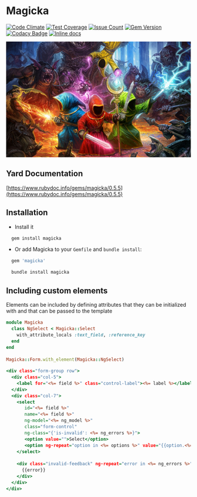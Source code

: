 Magicka
====
[![Code Climate](https://codeclimate.com/github/darthjee/magicka/badges/gpa.svg)](https://codeclimate.com/github/darthjee/magicka)
[![Test Coverage](https://codeclimate.com/github/darthjee/magicka/badges/coverage.svg)](https://codeclimate.com/github/darthjee/magicka/coverage)
[![Issue Count](https://codeclimate.com/github/darthjee/magicka/badges/issue_count.svg)](https://codeclimate.com/github/darthjee/magicka)
[![Gem Version](https://badge.fury.io/rb/magicka.svg)](https://badge.fury.io/rb/magicka)
[![Codacy Badge](https://api.codacy.com/project/badge/Grade/9836de08612e46b889c7978be2b72a14)](https://www.codacy.com/manual/darthjee/magicka?utm_source=github.com&amp;utm_medium=referral&amp;utm_content=darthjee/magicka&amp;utm_campaign=Badge_Grade)
[![Inline docs](http://inch-ci.org/github/darthjee/magicka.svg?branch=master)](http://inch-ci.org/github/darthjee/magicka)

![magicka](https://raw.githubusercontent.com/darthjee/magicka/master/magicka.jpg)

Yard Documentation
-------------------
[https://www.rubydoc.info/gems/magicka/0.5.5](https://www.rubydoc.info/gems/magicka/0.5.5)

Installation
---------------

- Install it

```ruby
  gem install magicka
```

- Or add Magicka to your `Gemfile` and `bundle install`:

```ruby
  gem 'magicka'
```

```bash
  bundle install magicka
```

## Including custom elements

Elements can be included by defining attributes that they can be initialized with
and that can be passed to the template

```ruby
module Magicka
  class NgSelect < Magicka::Select
    with_attribute_locals :text_field, :reference_key
  end
end

Magicka::Form.with_element(Magicka::NgSelect)
```

```html.erb
<div class="form-group row">
  <div class="col-5">
    <label for="<%= field %>" class="control-label"><%= label %></label>
  </div>
  <div class="col-7">
    <select
       id="<%= field %>"
       name="<%= field %>"
       ng-model="<%= ng_model %>"
       class="form-control"
       ng-class="{'is-invalid': <%= ng_errors %>}">
       <option value="">Select</option>
       <option ng-repeat="option in <%= options %>" value="{{option.<%= reference_key %>}}">{{option.<%= text_field %>}}</option>
    </select>

    <div class="invalid-feedback" ng-repeat="error in <%= ng_errors %>">
      {{error}}
    </div>
  </div>
</div>
```
